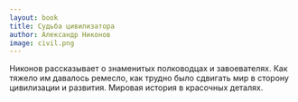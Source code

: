 ```yaml
---
layout: book
title: Судьба цивилизатора
author: Александр Никонов
image: civil.png
---
```


Никонов рассказывает о знаменитых полководцах и завоевателях. Как тяжело им
давалось ремесло, как трудно было сдвигать мир в сторону цивилизации и
развития. Мировая история в красочных деталях.
